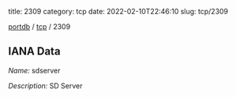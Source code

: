 title: 2309
category: tcp
date: 2022-02-10T22:46:10
slug: tcp/2309

[portdb](/) / [tcp](/category/tcp.html) / 2309


## IANA Data

_Name:_ sdserver

_Description:_ SD Server

